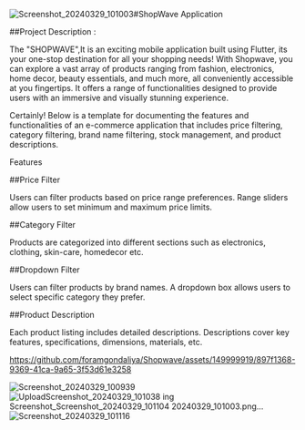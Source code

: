 ![Screenshot_20240329_101003](https://github.com/foramgondaliya/Shopwave/assets/149999919/b666b11d-76ac-43c9-b715-bdadcce0ff20)#ShopWave Application

##Project Description :

The "SHOPWAVE",It is an exciting mobile application built using Flutter, 
its your one-stop destination for all your shopping needs! With Shopwave, 
you can explore a vast array of products ranging from fashion, electronics, home decor, 
beauty essentials, and much more, all conveniently accessible at you fingertips.
It offers a range of functionalities designed to provide users with an immersive and visually stunning experience.

Certainly! Below is a template for documenting the features and functionalities of an 
e-commerce application that includes price filtering, category filtering, brand name filtering, 
stock management, and product descriptions.

Features

##Price Filter

Users can filter products based on price range preferences.
Range sliders allow users to set minimum and maximum price limits.

##Category Filter

Products are categorized into different sections such as electronics, clothing, skin-care,
homedecor etc.

##Dropdown Filter

Users can filter products by brand names.
A dropdown box allows users to select specific category they prefer.

##Product Description

Each product listing includes detailed descriptions.
Descriptions cover key features, specifications, dimensions, materials, etc.



https://github.com/foramgondaliya/Shopwave/assets/149999919/897f1368-9369-41ca-9a65-3f53d61e3258


![Screenshot_20240329_100939](https://github.com/foramgondaliya/Shopwave/assets/149999919/d8fd868e-8b6b-4df0-a81e-d392477fbd9c)
![Upload![Screenshot_20240329_101038](https://github.com/foramgondaliya/Shopwave/assets/149999919/2189d42e-f19d-4414-84e9-d52fcdf785c4)
ing Screenshot_![Screenshot_20240329_101104](https://github.com/foramgondaliya/Shopwave/assets/149999919/751993ff-ef47-47bd-bc7a-e2c09b917814)
20240329_101003.png…]()
![Screenshot_20240329_101116](https://github.com/foramgondaliya/Shopwave/assets/149999919/97b127c4-f4f1-4968-bab5-cf9682944c14)


